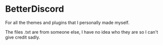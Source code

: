 # BetterDiscord
For all the themes and plugins that I personally made myself. 

The files .txt are from someone else, I have no idea who they are so I can't give credit sadly. 
